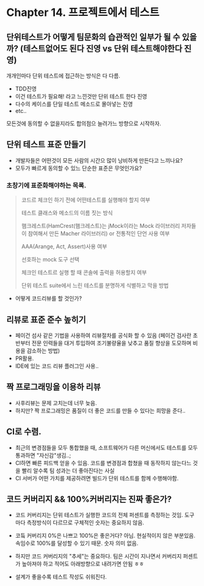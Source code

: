 # Chapter 14. 프로젝트에서 테스트

## 단위테스트가 어떻게 팀문화의 습관적인 일부가 될 수 있을까? (테스트없어도 된다 진영 vs 단위 테스트해야한다 진영)

개개인마다 단위 테스트에 접근하는 방식은 다 다름.
- TDD진영
- 이건 테스트가 필요해! 라고 느낀것만 단위 테스트 한다 진영
- 다수의 케이스를 단일 테스트 메소드로 몰아넣는 진영
- etc..

모든것에 동의할 수 없을지라도 합의점으 늘려가느 방향으로 시작하자.

## 단위 테스트 표준 만들기

- 개발자들은 어떤것이 모든 사람의 시간으 많이 낭비하게 만든다고 느끼나요?
- 모두가 빠르게 동의할 수 있느 단순한 표준은 무엇인가요?

### 초창기에 표준화해야하는 목록.
> 코드르 체크인 하기 전에 어떤테스트를 실행해야 할지 여부<p>
테스트 클래스와 메소드의 이름 짓는 방식<p>
햄크레스트(HamCrest(햄크레스트)는 jMock이라는 Mock 라이브러리 저자들이 참여해서 만든 Macher 라이브러리) or 전통적인 단언 사용 여부<p>
AAA(Arange, Act, Assert)사용 여부<p>
선호하는 mock 도구 선택<p>
체크인 테스트르 실행 할 때 콘솔에 출력을 허용할지 여부<p>
단위 테스트 suite에서 느린 테스트를 분명하게 식별하고 막을 방법<p>
+ 어떻게 코드리뷰를 할 것인가?
          
          
## 리뷰로 표준 준수 높히기
- 페이건 섬사 같은 기법을 사용하여 리뷰절차를 공식화 할 수 있음 (페이건 검사란 초반부터 전문 인력들을 대거 투입하여 조기불량율을 낮추고 품질 향상을
도모하며  비용을 감소하는 방법)
- PR활용.
- IDE에 있는 코드 리뷰 플러그인 사용..

## 짝 프로그래밍을 이용하 리뷰
- 사후리뷰는 문제 고치는데 너무 늦음.
- 하지만? 짝 프로그래밍은 품질이 더 좋은 코드를 만들 수 있다는 희망을 준다..

## CI로 수렴.
- 최근의 변경점들을 모두 통합했을 때, 소프트웨어가 다른 머신에서도 테스트를 모두 통과하면 "자신감"생김..;
- CI하면 빠른 피드백 얻을 수 있음. 코드를 변경점과 합쳤을 때 동작하지 않는다느 것을 빨리 알수록 팀 성과는 더 좋아진다는 사실
- CI 서버가 어떤 가치를 제공하려면 빌드가 단위 테스트를 함께 수행해야함. 

## 코드 커버리지 && 100%커버리지는 진짜 좋은가? 
- 코드 커버리지는 단위 테스트가 실행한 코드의 전체 퍼센트를 측정하는 것임. 도구마다 측정방식이 다르므로 구체적인 숫자는 중요하지 않음.
- 코듴 커버리지 0%은 나쁘고 100%은 좋은거다? 아님. 현실적이지 않은 부분있음. 속임수로 100%를 달성할 수 있기 때문. 숫자 의미 없음. 
- 하지만 코드 커버리지의 "추세"는 중요하다. 팀은 시간이 지나면서 커버리지 퍼센트가 높아져야 하고 적어도 아래방향으로 내려가면 안됨 ㅎㅎ

- 설계가 좋을수록 테스트 작성도 쉬워진다. 
